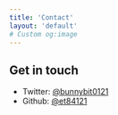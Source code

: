 ```yaml
---
title: 'Contact'
layout: 'default'
# Custom og:image
---
```


## Get in touch

- Twitter: [@bunnybit0121](https://twitter.com/bunnybit0121)
- Github: [@et84121](https://github.com/et84121)

